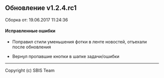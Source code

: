 ## Обновление v1.2.4.rc1

Сборка от: 19.06.2017 11:24:36

#### Исправленные ошибки

* Поправил стили уменьшения фотки в ленте новостей, отъехали после обновления

* Вернул пропавшие кнопки в шапке задачи/ошибки

---

Copyright (c) SBIS Team